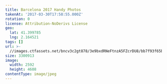 ```yaml
---
title: Barcelona 2017 Handy Photos
takenAt: '2017-03-30T17:58:55.000Z'
rotation: 0
license: Attribution-NoDerivs License
geo:
  lat: 41.399785
  lng: 2.164521
tags: []
url: >-
  //images.ctfassets.net/bncv3c2gt878/3e9bxdRNeFtnzA5FZcrDU8/bb7f93f65bd10be54abd8a9038cded50/barcelona-2017-handy-photos_33293163183_o
size: 3300913
image:
  width: 2592
  height: 4608
contentType: image/jpeg
---
```


